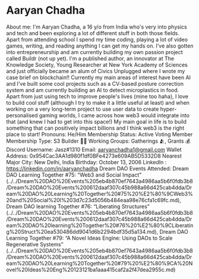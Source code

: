 # Aaryan Chadha

About me: I'm Aaryan Chadha, a 16 y/o from India who's very into physics and tech and been exploring a lot of different stuff in both those fields. Apart from attending school I spend my time coding, playing a lot of video games, writing, and reading anything I can get my hands on. I've also gotten into entrepreneurship and am currently building my own passion project called Buildr (not up yet). I'm a published author, an innovator at The Knowledge Society, Young Researcher at New York Academy of Sciences and just officially became an alum of Civics Unplugged where I wrote my case brief on blockchain!! Currently my main areas of interest have been AI and I've built some cool projects such as a CV-based posture correction system and am currently building an AI to detect microplastics in food. Apart from just using tech to improve people's lives (mine too haha), I love to build cool stuff (although I try to make it a little useful at least) and when working on a very long-term project to use user data to create hyper-personalised gaming worlds, I came across how web3 would integrate into that (and knew I had to get into this space!) My main goal in life is to build something that can positively impact billions and I think web3 is the right place to start!
Pronouns: He/Him
Membership Status: Active Voting Member
Membership Type: S3 Builder 🧑‍🚀
Working Groups: Gatherings 🫂, Grants 💰
Discord Username: Jasz#1310
Email: aaryanchadha1@gmail.com
Wallet Address: 0x954Cac3AA1d980f1df0BFe4273e609AB5D5332D8
Nearest Major City: New Delhi, India
Birthday: October 13, 2006
LinkedIn : https://linkedin.com/in/aaryanchadha
Dream DAO Events Attended: Dream DAO Learning Together #75: “Web3 and Social Impact” (../../Dream%20DAO%20Events%205eb4b870ef7643a4986aa5b6f0fdb3b8/Dream%20DAO%20Events%200612daaf307c45b988a66d425cab4dda/Dream%20DAO%20Learning%20Together%20#75%20%E2%80%9CWeb3%20and%20Social%20I%203d7c23d5056b484eaa98e76cfa1c69fc.md), Dream DAO learning Together #76: “Liberating Structures” (../../Dream%20DAO%20Events%205eb4b870ef7643a4986aa5b6f0fdb3b8/Dream%20DAO%20Events%200612daaf307c45b988a66d425cab4dda/Dream%20DAO%20learning%20Together%20#76%20%E2%80%9CLiberating%20Struct%20ea530486dd9041d6b2294bdf35d5a134.md), Dream DAO Learning Together #79: “A Novel Ideas Engine: Using DAOs to Scale Regenerative Systems” (../../Dream%20DAO%20Events%205eb4b870ef7643a4986aa5b6f0fdb3b8/Dream%20DAO%20Events%200612daaf307c45b988a66d425cab4dda/Dream%20DAO%20Learning%20Together%20#79%20%E2%80%9CA%20Novel%20Ideas%20Eng%20123121ba1aaa415caf2a2f47dea2955c.md)